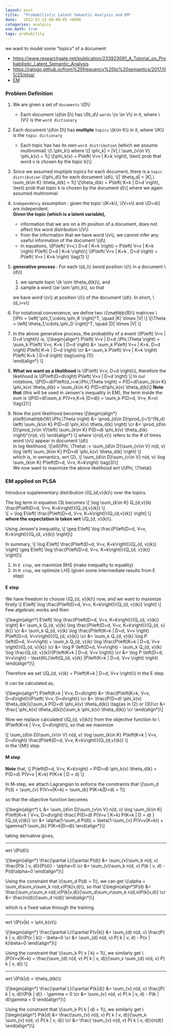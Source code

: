 ```yaml
---
layout: post
title:  "Probabilistic Latent Semantic Analysis and EM"
date:   2022-03-15 08:00:05 +0800
categories: analysis
use_math: true
tags: probability
---
```


we want to model some "topics" of a document

- <a href="https://www.researchgate.net/publication/233923091_A_Tutorial_on_Probabilistic_Latent_Semantic_Analysis" target="_blank">https://www.researchgate.net/publication/233923091_A_Tutorial_on_Probabilistic_Latent_Semantic_Analysis</a>
- <a href="https://ratsgo.github.io/from%20frequency%20to%20semantics/2017/05/25/plsa/" target="_blank">https://ratsgo.github.io/from%20frequency%20to%20semantics/2017/05/25/plsa/</a>
- <a href="https://see.stanford.edu/materials/aimlcs229/cs229-notes8.pdf" target="_blank">EM</a>

### Problem Definition

1. We are given a set of `documents` \\(D\\)
   - Each document \\(d\in D\\) has \\(N\_d\\) `words` \\(v \in V\\) in it, where \\(V\\) is the `word dictionary` 
2. Each document \\(d\in D\\) has __multiple__ `topics` \\(k\in K\\) in it, where \\(K\\) is the `topic dictionary`
   - Each topic has has its own `word distribution` (which we assume multinomial) \\(\\ \phi\_k\\) where
   \\[\| \phi\_k\| = \|V\|,\\ \sum\_{v\in V} \phi\_k(v) = 1\\]
   \\[\phi\_k(v) = P\left( V=v \| K=k \right),  \text{  prob that word v is chosen by the topic k}\\]
3. Since we assumed muptiple topics for each document, there is a `topic distribution` \\(\phi\_d\\) for each document \\(d\\),
   \\[\| \theta\_d\| = \|K\|,\\ \sum\_{k\in K} \theta\_d(k) = 1\\]
   \\[\theta\_d(k) = P\left( K=k \| D=d \right), \text{  prob that topic k is chosen by the document d}\\]
   where we again assumed multinomial 
4. `Independency` assumption : given the topic \\(K=k\\), \\(V=v\\) and \\(D=d\\) are independent.  
   __Given the topic (which is a latent variable),__   
   - information that we are on a ith position of a document, does not affect the word distribution \\(V\\)
   - from the information that we have word \\(v\\), we cannot infer any useful information of the document \\(d\\) 
   - In equations, \\[P\left( V=v,\\ D=d \| K=k \right) = P\left( V=v \| K=k \right) P\left( D=d \| K=k \right)\\]
     \\[P\left( V=v \| K=k , D=d \right) = P\left( V=v \| K=k \right) \tag{1} \\]
5. __generative process__ : For each \\(d\_i\\) (word position \\(i\\) in a document \\(d\\))  
   1. we sample topic \\(k \sim \theta\_d(k)\\), and 
   2. sample a word \\(w \sim  \phi\_k\\), so that   
   
   we have word \\(v\\) at position \\(i\\) of the document \\(d\\). In short, \\(d\_i=v\\)  
6. For notational convenience, we define two \\(\mathbb{R}\\) matrices
   \\[\Phi = \left[ \phi\_1,\cdots,\phi\_K \right]^T, \quad \|K\| \times \|V\| \\]
   \\[\Theta = \left[ \theta\_1,\cdots,\phi\_D \right]^T, \quad \|D\| \times \|V\| \\]
7. In the above generative process, the probability of a event \\(P\left( V=v \| D=d \right)\\) is,
   \\[\begin{align\*} 
       P\left( V=v \| D=d ;\Phi,\Theta \right) = \sum\_k P\left( V=v, K=k \| D=d \right) &= \sum\_k P\left( V=v \| K=k, D=d \right) P\left( K=k \| D=d \right) \cr
                                                                            &= \sum\_k P\left( V=v \| K=k \right) P\left( K=k \| D=d \right) \tag{using (1)}  
     \end{align\*} \\]  
8. __What we want as a likelihood__ is \\(P\left( V=v, D=d \right)\\), therefore the likelihood is
   \\[P\left(D=d\right) P\left( V=v \| D=d \right) \\]
   In our notations, \\[P(D=d)P\left(d\_i=w;\Phi,\Theta \right) = P(D=d)\sum\_{k\in K}  \phi\_k(v) \theta\_d(k)  = \sum\_{k\in K}  P(D=d)\phi\_k(v) \theta\_d(k)\\]
   __Note that__ (this will be used in Jensen's inequality in EM), the term inside the sum is
   \\[P(D=d)\sum\_k P(V=v,K=k \|D=d)) = \sum\_k P(D=d, V=v, K=v) \tag{2}\\]
9.  Now the joint likelihood becomes
   \\[\begin{align\*}
   p\left(\mathbb{W};\Phi,\Theta \right) &= \prod\_{d\in D}\prod\_{i=1}^{N\_d} \left( \sum\_{k\in K} P(D=d) \phi\_k(v) \theta\_d(k) \right) \cr
                                         &= \prod\_{d\in D}\prod\_{v\in V}\left( \sum\_{k\in K} P(D=d) \phi\_k(v) \theta\_d(k) \right)^{n(d, v)}
   \end{align\*} \\] 
   where \\(n(d,v)\\) refers to the # of times word \\(v\\) appear in document \\(d\\)  
   In log likelihood,
   \\[\ell(\Phi, \Theta) := \sum\_{d\in D}\sum\_{v\in V} n(d, v) \log \left( \sum\_{k\in K} P(D=d) \phi\_k(v) \theta\_d(k) \right)  \\]  
   which is, in semantics, wrt (2), 
   \\[ \sum\_{d\in D}\sum\_{v\in V} n(d, v) \log  \sum\_{k\in K} P\left(D=d, V=v, K=k\right)  \tag{3}\\]  
   We now want to maximize the above likelihood wrt \\(\Phi, \Theta\\)



### EM applied on PLSA

Introduce supplementary distribution \\(Q\_{d,v}(k)\\) over the topics.

The log term in equation (3) becomes
\\[ \log  \sum\_{k\in K} Q_{d,v}(k) \frac{P\left(D=d, V=v, K=k\right)}{Q_{d,v}(k)} \\]  
\\[  = \log  E\left[ \frac{P\left(D=d, V=v, K=k\right)}{Q_{d,v}(k)}  \right] \\]  
__where the expectation is taken wrt__ \\(Q_{d, v}(k)\\). 

Using Jensen's inequality,
\\[ \geq E\left[ \log   \frac{P\left(D=d, V=v, K=k\right)}{Q\_{d, v}(k)}  \right]\\]


In summary,
\\[ \log E\left[ \frac{P\left(D=d, V=v, K=k\right)}{Q_{d, v}(k)} \right] \geq E\left[ \log   \frac{P\left(D=d, V=v, K=k\right)}{Q\_{d, v}(k)}  \right]\\]

1. In `E step`, we maximize RHS (make inequality to equality)
2. In `M step`, we optimize LHS (given some intermediate results from E step)

#### E step

We have freedom to choose \\(Q_{d, v}(k)\\) now, and we want to maximize firstly \\[ E\left[ \log   \frac{P\left(D=d, V=v, K=k\right)}{Q\_{d, v}(k)}  \right] \\]  Few algebraic works and then

\\[\begin{align\*}
E\left[ \log   \frac{P\left(D=d, V=v, K=k\right)}{Q\_{d, v}(k)}  \right] &= \sum\_k Q\_{d, v}(k) \log   \frac{P\left(D=d, V=v, K=k\right)}{Q\_{d, v}(k)} \cr
                                                                 &= \sum\_k Q\_{d, v}(k) \log   \frac{P\left(K=k \| D=d, V=v \right) P\left(D=d, V=v\right)}{Q\_{d, v}(k)}  \cr
                                                                 &= \sum\_k Q\_{d, v}(k) \log P \left(D=d, V=v\right) + \sum\_k Q\_{d, v}(k) \log   \frac{P\left(K=k \| D=d, V=v \right)}{Q\_{d, v}(k)}  \cr
                                                                 &= \log P \left(D=d, V=v\right) - \sum\_k Q\_{d, v}(k) \log   \frac{Q\_{d, v}(k)}{P\left(K=k \| D=d, V=v \right)}  \cr
                                                                 &= \log P \left(D=d, V=v\right) - \text{KL}\left(Q\_{d, v}(k) \|P\left(K=k \| D=d, V=v \right) \right)
\end{align\*}\\]


Therefore we set \\(Q\_{d, v}(k) = P\left(K=k \| D=d, V=v \right)\\) in the E step.

It can be calculated as,

\\[\begin{align\*}
P\left(K=k \| V=v, D=d\right) &= \frac{P\left(K=k, V=v, D=d\right)}{P\left( V=v, D=d\right)} \cr 
                              &= \frac{P(D=d) \phi\_k(v) \theta\_d(k)}{\sum\_k P(D=d) \phi\_k(v) \theta\_d(k)} \tag{as in (2) or (3)}\cr
                              &= \frac{ \phi\_k(v) \theta\_d(k)}{\sum\_k  \phi\_k(v) \theta\_d(k)} \cr 
\end{align\*}\\]

Now we replace calculated \\(Q\_{d, v}(k)\\) from the objective function to \\(P\left(K=k \| V=v, D=d\right)\\), so that we maximize

\\[ \sum\_{d\in D}\sum\_{v\in V} n(d, v) \log \sum\_{k\in K}  P\left(K=k \| V=v, D=d\right) \frac{P\left(D=d, V=v, K=k\right)}{Q_{d,v}(k)} \\]  
in the \\(M\\) step.


#### M step
__Note__ that, 
\\[ P\left(D=d, V=v, K=k\right) =  P(D=d) \phi\_k(v) \theta\_d(k)  = P(D=d) P(V=v \| K=k) P(K=k \| D = d) \\]  

In M-step, we attach Lagrangian to enforce the constraints that
\\[\sum\_d P(d) = \sum\_{v} P(V=v\|K=k) = \sum\_{k} P(K=k\|D=d) = 1\\]

so that the objective function becomes

\\[\begin{align\*} L &= \sum\_{d\in D}\sum\_{v\in V} n(d, v) \log \sum\_{k\in K}  P\left(K=k \| V=v, D=d\right) \frac{ P(D=d) P(V=v \| K=k) P(K=k \| D = d) }{Q_{d,v}(k)} \cr
                     &+ \alpha(1-\sum\_d P(d)) + \beta(1-\sum\_{v} P(V=v\|K=k)) + \gamma(1-\sum\_{k} P(K=k\|D=d)) \end{align\*}\\]  

taking derivative gives, 

***************************************

wrt \\(P(d)\\)

\\[\begin{align\*}
\frac{\partial L}{\partial P(d)} &= \sum\_{v}\sum\_k n(d, v) \frac{P(k \| v, d)}{P(d)} - \alpha=0 \cr
                                 &= \sum\_{v}\sum\_k n(d, v) P(k \| v, d) - P(d)\alpha=0
\end{align\*}\\]

Using the constraint that \\(\sum\_d P(d) = 1\\), we can get \\(\alpha = \sum\_d\sum\_v\sum\_k n(d,v)P(k\|v,d)\\), so that
\\[\begin{align\*}P(d) &= \frac{\sum\_v\sum\_k n(d,v)P(k\|v,d)}{\sum\_d\sum\_v\sum\_k n(d,v)P(k\|v,d)} \cr
                       &= \frac{n(d)}{\sum\_d n(d)}
\end{align\*}\\]

which is a fixed value through the training.

***************************************
wrt \\(P(v\|k) = \phi_k(v)\\)

\\[\begin{align\*}
\frac{\partial L}{\partial P(v\|k)} &= \sum\_{d} n(d, v) \frac{P( k \| v, d)}{P(v \| k)} - \beta=0 \cr
                                    &= \sum\_{d} n(d, v) P( k \| v, d) - P(v \| k)\beta=0
\end{align\*}\\]

Using the constraint that \\(\sum\_k P( v \| k) = 1\\), we similarly get 
\\[P(V=v\|K=k) =  \frac{\sum\_{d} n(d, v) P( k \| v, d)}{\sum\_v \sum\_{d} n(d, v) P( k \| v, d)} \\]

***************************************
wrt \\(P(k\|d) = \theta\_d(k)\\)

\\[\begin{align\*}
\frac{\partial L}{\partial P(k\|d)} &= \sum\_{v} n(d, v) \frac{P( k \| v, d)}{P(k \| d)} - \gamma = 0 \cr
                                    &= \sum\_{v} n(d, v) P( k \| v, d) - P(k \| d)\gamma = 0
\end{align\*}\\]

Using the constraint that \\(\sum\_k P( k \| d) = 1\\), we similarly get 
\\[\begin{align\*}
P(k\|d) &= \frac{\sum\_{v} n(d, v) P( k \| v, d)}{\sum\_k \sum\_{v} n(d, v) P( k \| v, d)} \cr
        &= \frac{ \sum\_{v} n(d, v) P( k \| v, d)}{n(d)}
\end{align\*}\\]
